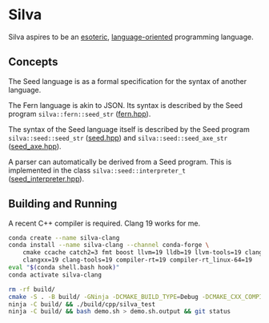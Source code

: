 # Silva

Silva aspires to be an [esoteric](https://en.wikipedia.org/wiki/Esoteric_programming_language),
[language-oriented](https://en.wikipedia.org/wiki/Language-oriented_programming) programming
language.


## Concepts

The Seed language is as a formal specification for the syntax of another language.

The Fern language is akin to JSON. Its syntax is described by the Seed program
`silva::fern::seed_str` ([fern.hpp](cpp/zoo/fern/fern.hpp)).

The syntax of the Seed language itself is described by the Seed program
`silva::seed::seed_str` ([seed.hpp](cpp/syntax/seed.hpp)) and
`silva::seed::seed_axe_str` ([seed_axe.hpp](cpp/syntax/seed_axe.hpp)).

A parser can automatically be derived from a Seed program.
This is implemented in the class
`silva::seed::interpreter_t` ([seed_interpreter.hpp](cpp/syntax/seed_interpreter.hpp)).


## Building and Running

A recent C++ compiler is required. Clang 19 works for me.

```bash
conda create --name silva-clang
conda install --name silva-clang --channel conda-forge \
    cmake ccache catch2=3 fmt boost llvm=19 lldb=19 llvm-tools=19 clang=19 \
    clangxx=19 clang-tools=19 compiler-rt=19 compiler-rt_linux-64=19
eval "$(conda shell.bash hook)"
conda activate silva-clang

rm -rf build/
cmake -S . -B build/ -GNinja -DCMAKE_BUILD_TYPE=Debug -DCMAKE_CXX_COMPILER=clang++ -DCMAKE_C_COMPILER=clang
ninja -C build/ && ./build/cpp/silva_test
ninja -C build/ && bash demo.sh > demo.sh.output && git status
```
